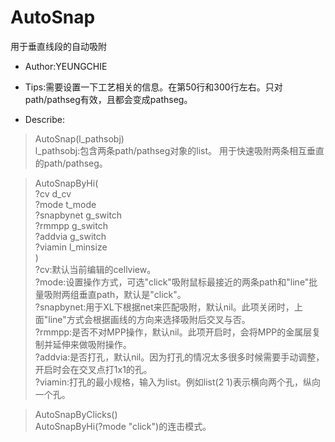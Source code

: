 # AutoSnap  

用于垂直线段的自动吸附  

* Author:YEUNGCHIE  

* Tips:需要设置一下工艺相关的信息。在第50行和300行左右。只对path/pathseg有效，且都会变成pathseg。  

* Describe:  

> AutoSnap(l_pathsobj)  
  l_pathsobj:包含两条path/pathseg对象的list。
  用于快速吸附两条相互垂直的path/pathseg。

> AutoSnapByHi(  
  ?cv d_cv  
  ?mode t_mode  
  ?snapbynet g_switch  
  ?rmmpp g_switch  
  ?addvia g_switch  
  ?viamin l_minsize  
  )  
  ?cv:默认当前编辑的cellview。  
  ?mode:设置操作方式，可选"click"吸附鼠标最接近的两条path和"line"批量吸附两组垂直path，默认是"click"。  
  ?snapbynet:用于XL下根据net来匹配吸附，默认nil。此项关闭时，上面"line"方式会根据画线的方向来选择吸附后交叉与否。  
  ?rmmpp:是否不对MPP操作，默认nil。此项开启时，会将MPP的金属层复制并延伸来做吸附操作。  
  ?addvia:是否打孔，默认nil。因为打孔的情况太多很多时候需要手动调整，开启时会在交叉点打1x1的孔。  
  ?viamin:打孔的最小规格，输入为list。例如list(2 1)表示横向两个孔，纵向一个孔。  

> AutoSnapByClicks()  
  AutoSnapByHi(?mode "click")的连击模式。  
